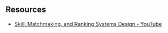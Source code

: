 
## Resources

- [Skill, Matchmaking, and Ranking Systems Design - YouTube](https://www.youtube.com/watch?v=-pglxege-gU)
